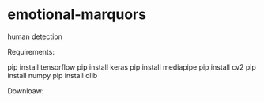 # emotional-marquors
human detection




Requirements:
  
  pip install tensorflow
  pip install keras
  pip install mediapipe
  pip install cv2
  pip install numpy
  pip install dlib
  
Downloaw:
